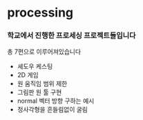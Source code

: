 # processing
### 학교에서 진행한 프로세싱 프로젝트들입니다
총 7편으로 이루어져있습니다
- 셰도우 케스팅
- 2D 게임
- 원 움직임 범위 제한
- 그림판 원 툴 구현
- normal 벡터 방향 구하는 예시
- 정사각형을 흔들림없이 굴림
